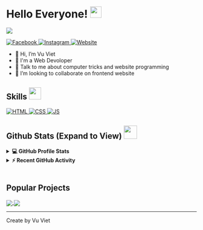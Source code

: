 <h1> Hello Everyone! <img src = "https://raw.githubusercontent.com/MartinHeinz/MartinHeinz/master/wave.gif" width = 30px> </h1>
<p align='center'>
</p>

<p>
	<img src="https://readme-typing-svg.herokuapp.com?color=%2336BCF7&lines=Welcome+to+my+Github+profile;I'm+Web+Developer" />
</p>

   <a href="https://www.facebook.com/100038052640982" target="_blank">
    <img alt="Facebook" src="https://img.shields.io/badge/Facebook-black?style=for-the-badge&labelColor=black&logo=facebook">
  </a>   
   <a href="https://www.instagram.com/vuvieeet/" target="_blank">
    <img alt="Instagram" src="https://img.shields.io/badge/Instagram-E4405F?style=for-the-badge&logo=instagram&logoColor=white">
  </a>  
  <a href="https://vitvu.github.io" target="_blank">
    <img alt="Website" src="https://img.shields.io/badge/Website-2a8?style=for-the-badge&logo=google-chrome&logoColor=white">
  </a>  

- 👋 Hi, I’m Vu Viet
- 💼 I'm a Web Devoloper
- 💬 Talk to me about computer tricks and website programming
- 👯 I’m looking to collaborate on frontend website

<h2> Skills <img src = "https://media2.giphy.com/media/QssGEmpkyEOhBCb7e1/giphy.gif?cid=ecf05e47a0n3gi1bfqntqmob8g9aid1oyj2wr3ds3mg700bl&rid=giphy.gif" width = 32px> </h2>
<a href="#"> 
    <img alt="HTML" src="https://img.shields.io/badge/html-e34c26?style=for-the-badge&logo=html5&logoColor=white&labelColor=e34c26">
  </a>

   <a href="#">
    <img alt="CSS" src="https://img.shields.io/badge/css-0065FF?style=for-the-badge&logo=css3&logoColor=white&labelColor=0065FF">
  </a>
  
   <a href="#">
    <img alt="JS" src="https://img.shields.io/badge/javascript-grey?style=for-the-badge&logo=javascript&logoColor=#f0db4f">
  </a>
<h2> Github Stats (Expand to View) <img src = "https://i.pinimg.com/originals/65/c4/f4/65c4f452571be1261e9c623f7da488ac.gif" width = 35px> </h2>

<details> 
  <summary><b>💻 GitHub Profile Stats</b></summary>
  <br/>
  <p align="center">
	<img alt="Vu Viet Github Stats" src="https://github-readme-stats.vercel.app/api?username=vitvu&show_icons=true&count_private=true" height="192px"/>
<br/>
  &nbsp;
	  <img src="https://github-readme-stats.vercel.app/api/top-langs?username=vitvu&show_icons=true&locale=en&layout=compact" alt="vitvu" height="192px"/>
  <br/>
  </p>
</details>


<details>
  <summary><b>⚡ Recent GitHub Activity</b></summary>
  <br/>
   <a href="https://github.com/vitvu"><img alt="Vu Viet Activity Graph" src="https://activity-graph.herokuapp.com/graph?username=vitvu&custom_title=Vu%20Viet" /></a>
  <br/>

</details>

<br/>

## Popular Projects
<a href="https://github.com/vitvu/vitvu.github.io">
  <img align="center" src="https://github-readme-stats.anuraghazra1.vercel.app/api/pin/?username=vitvu&repo=vitvu.github.io" />
</a>  


<a href="https://github.com/vitvu/project">
  <img align="center" src="https://github-readme-stats.anuraghazra1.vercel.app/api/pin/?username=vitvu&repo=project" />
</a> 

----------------------------------------------------------------------
Create by Vu Viet
